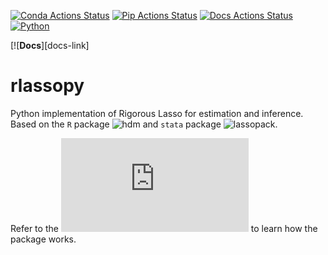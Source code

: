 [![Conda Actions Status][actions-conda-badge]][actions-conda-link] 
[![Pip Actions Status][actions-pip-badge]][actions-pip-link] 
[![Docs Actions Status][actions-docs-badge]][actions-docs-link]
[![Python](https://img.shields.io/badge/python-3.7%20%7C%203.8%20%7C%203.9%20%7C%203.10-blue)](https://www.python.org)

[![**Docs**][docs-link]


[actions-badge]:           https://github.com/matpiq/rlassopy/workflows/Tests/badge.svg
[actions-conda-link]:      https://github.com/matpiq/rlassopy/actions?query=workflow%3AConda
[actions-conda-badge]:     https://github.com/matpiq/rlassopy/workflows/Conda/badge.svg
[actions-pip-link]:        https://github.com/matpiq/rlassopy/actions?query=workflow%3APip
[actions-pip-badge]:       https://github.com/matpiq/rlassopy/workflows/Pip/badge.svg
[actions-wheels-link]:     https://github.com/matpiq/rlassopy/actions?query=workflow%3AWheels
[actions-wheels-badge]:    https://github.com/matpiq/rlassopy/workflows/Wheels/badge.svg
[actions-docs-link]:       https://rlassopy.readthedocs.io/en/latest/?badge=latest
[actions-docs-badge]:      https://readthedocs.org/projects/rlassopy/badge/?version=latest



# rlassopy

[rlassopy]: https://rlasso.readthedocs.io/en/latest/
[lassopack]: https://statalasso.github.io/docs/lassopack/
[hdm]: https://CRAN.R-project.org/package=hdm
[documentation]: https://rlasso.readthedocs.io/en/latest/user_guide.html

Python implementation of Rigorous Lasso for estimation and inference. Based on the `R` package ![hdm] and `stata` package ![lassopack].


Refer to the ![documentation] to learn how the package works.
